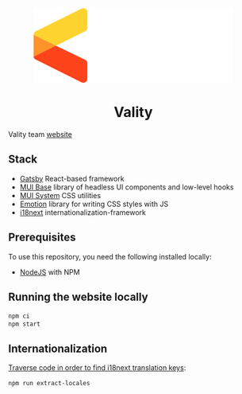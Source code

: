 <div align="center">
  <img src="https://raw.githubusercontent.com/valitydev/vality.dev/master/src/assets/svg/logo.svg" height="150"/>
  <h1>Vality</h1>
</div>

Vality team [website](https://vality.dev)

## Stack

- [Gatsby](https://www.gatsbyjs.com) React-based framework
- [MUI Base](https://mui.com/base) library of headless UI components and low-level hooks
- [MUI System](https://mui.com/system) CSS utilities
- [Emotion](https://emotion.sh) library for writing CSS styles with JS
- [i18next](https://www.i18next.com) internationalization-framework

## Prerequisites

To use this repository, you need the following installed locally:

- [NodeJS](https://nodejs.org) with NPM

## Running the website locally

```shell
npm ci
npm start
```

## Internationalization

[Traverse code in order to find i18next translation keys](https://i18next-extract.netlify.app):

```shell
npm run extract-locales
```
